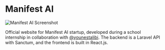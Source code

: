 # Manifest AI

![Manifest AI Screenshot](https://firebasestorage.googleapis.com/v0/b/manifest-ai.appspot.com/o/Screenshot%20from%202024-02-18%2013-47-50.png?alt=media&token=54d5c212-0650-42ae-999b-557716bf88fb)

Official website for Manifest AI startup, developed during a school internship in collaboration with [@younestalibi](https://github.com/younestalibi). The backend is a Laravel API with Sanctum, and the frontend is built in React.js.
